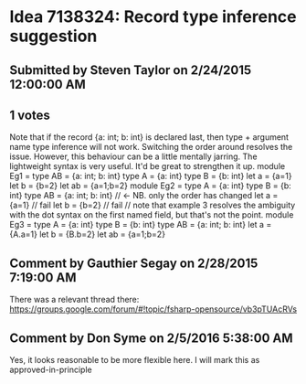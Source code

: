 # Idea 7138324: Record type inference suggestion #

## Submitted by Steven Taylor on 2/24/2015 12:00:00 AM

## 1 votes

Note that if the record {a: int; b: int} is declared last, then type + argument name type inference will not work. Switching the order around resolves the issue. However, this behaviour can be a little mentally jarring.
The lightweight syntax is very useful. It'd be great to strengthen it up.
module Eg1 =
type AB = {a: int; b: int}
type A = {a: int}
type B = {b: int}
let a = {a=1}
let b = {b=2}
let ab = {a=1;b=2}
module Eg2 =
type A = {a: int}
type B = {b: int}
type AB = {a: int; b: int} // <- NB. only the order has changed
let a = {a=1} // fail
let b = {b=2} // fail
// note that example 3 resolves the ambiguity with the dot syntax on the first named field, but that's not the point.
module Eg3 =
type A = {a: int}
type B = {b: int}
type AB = {a: int; b: int}
let a = {A.a=1}
let b = {B.b=2}
let ab = {a=1;b=2}




## Comment by Gauthier Segay on 2/28/2015 7:19:00 AM

There was a relevant thread there:
https://groups.google.com/forum/#!topic/fsharp-opensource/vb3pTUAcRVs

## Comment by Don Syme on 2/5/2016 5:38:00 AM

Yes, it looks reasonable to be more flexible here. I will mark this as approved-in-principle

